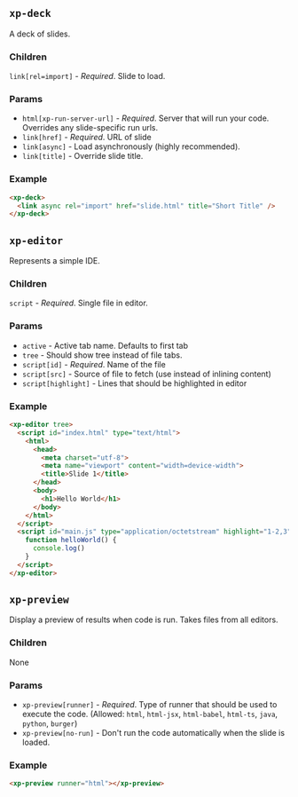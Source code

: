 ## `xp-deck`
A deck of slides.

### Children
`link[rel=import]` - *Required*. Slide to load.

### Params
- `html[xp-run-server-url]` - *Required*. Server that will run your code. Overrides any slide-specific run urls.
- `link[href]` - *Required*. URL of slide
- `link[async]` - Load asynchronously (highly recommended).
- `link[title]` - Override slide title.

### Example
```html
<xp-deck>
  <link async rel="import" href="slide.html" title="Short Title" />
</xp-deck>
```

## `xp-editor`
Represents a simple IDE.

### Children
`script` - *Required*. Single file in editor.

### Params
- `active` - Active tab name. Defaults to first tab
- `tree` - Should show tree instead of file tabs.
- `script[id]` - *Required*. Name of the file
- `script[src]` - Source of file to fetch (use instead of inlining content)
- `script[highlight]` - Lines that should be highlighted in editor

### Example
```html
<xp-editor tree>
  <script id="index.html" type="text/html">
    <html>
      <head>
        <meta charset="utf-8">
        <meta name="viewport" content="width=device-width">
        <title>Slide 1</title>
      </head>
      <body>
        <h1>Hello World</h1>
      </body>
    </html>
  </script>
  <script id="main.js" type="application/octetstream" highlight="1-2,3">
    function helloWorld() {
      console.log()
    }
  </script>
</xp-editor>
```

## `xp-preview`
Display a preview of results when code is run. Takes files from all editors.

### Children
None

### Params
- `xp-preview[runner]` - *Required*. Type of runner that should be used to execute the code. (Allowed: `html`, `html-jsx`, `html-babel`, `html-ts`, `java`, `python`, `burger`)
- `xp-preview[no-run]` - Don't run the code automatically when the slide is loaded.

### Example
```html
<xp-preview runner="html"></xp-preview>
```
